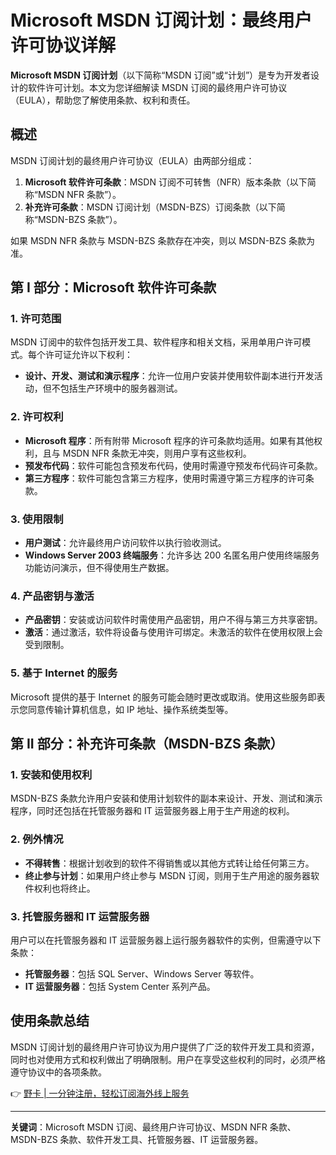 # Microsoft MSDN 订阅计划：最终用户许可协议详解

**Microsoft MSDN 订阅计划**（以下简称“MSDN 订阅”或“计划”）是专为开发者设计的软件许可计划。本文为您详细解读 MSDN 订阅的最终用户许可协议（EULA），帮助您了解使用条款、权利和责任。

## 概述
MSDN 订阅计划的最终用户许可协议（EULA）由两部分组成：
1. **Microsoft 软件许可条款**：MSDN 订阅不可转售（NFR）版本条款（以下简称“MSDN NFR 条款”）。
2. **补充许可条款**：MSDN 订阅计划（MSDN-BZS）订阅条款（以下简称“MSDN-BZS 条款”）。

如果 MSDN NFR 条款与 MSDN-BZS 条款存在冲突，则以 MSDN-BZS 条款为准。

## 第 I 部分：Microsoft 软件许可条款

### 1. 许可范围
MSDN 订阅中的软件包括开发工具、软件程序和相关文档，采用单用户许可模式。每个许可证允许以下权利：
- **设计、开发、测试和演示程序**：允许一位用户安装并使用软件副本进行开发活动，但不包括生产环境中的服务器测试。

### 2. 许可权利
- **Microsoft 程序**：所有附带 Microsoft 程序的许可条款均适用。如果有其他权利，且与 MSDN NFR 条款无冲突，则用户享有这些权利。
- **预发布代码**：软件可能包含预发布代码，使用时需遵守预发布代码许可条款。
- **第三方程序**：软件可能包含第三方程序，使用时需遵守第三方程序的许可条款。

### 3. 使用限制
- **用户测试**：允许最终用户访问软件以执行验收测试。
- **Windows Server 2003 终端服务**：允许多达 200 名匿名用户使用终端服务功能访问演示，但不得使用生产数据。

### 4. 产品密钥与激活
- **产品密钥**：安装或访问软件时需使用产品密钥，用户不得与第三方共享密钥。
- **激活**：通过激活，软件将设备与使用许可绑定。未激活的软件在使用权限上会受到限制。

### 5. 基于 Internet 的服务
Microsoft 提供的基于 Internet 的服务可能会随时更改或取消。使用这些服务即表示您同意传输计算机信息，如 IP 地址、操作系统类型等。

## 第 II 部分：补充许可条款（MSDN-BZS 条款）

### 1. 安装和使用权利
MSDN-BZS 条款允许用户安装和使用计划软件的副本来设计、开发、测试和演示程序，同时还包括在托管服务器和 IT 运营服务器上用于生产用途的权利。

### 2. 例外情况
- **不得转售**：根据计划收到的软件不得销售或以其他方式转让给任何第三方。
- **终止参与计划**：如果用户终止参与 MSDN 订阅，则用于生产用途的服务器软件权利也将终止。

### 3. 托管服务器和 IT 运营服务器
用户可以在托管服务器和 IT 运营服务器上运行服务器软件的实例，但需遵守以下条款：
- **托管服务器**：包括 SQL Server、Windows Server 等软件。
- **IT 运营服务器**：包括 System Center 系列产品。

## 使用条款总结
MSDN 订阅计划的最终用户许可协议为用户提供了广泛的软件开发工具和资源，同时也对使用方式和权利做出了明确限制。用户在享受这些权利的同时，必须严格遵守协议中的各项条款。

👉 [野卡 | 一分钟注册，轻松订阅海外线上服务](https://bbtdd.com/yeka)

---

**关键词**：Microsoft MSDN 订阅、最终用户许可协议、MSDN NFR 条款、MSDN-BZS 条款、软件开发工具、托管服务器、IT 运营服务器。